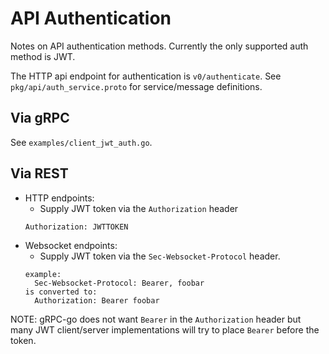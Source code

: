 # API Authentication

Notes on API authentication methods. Currently the only supported auth method is JWT.

The HTTP api endpoint for authentication is `v0/authenticate`. See `pkg/api/auth_service.proto` for service/message definitions.

## Via gRPC
See `examples/client_jwt_auth.go`.

## Via REST

- HTTP endpoints:
    - Supply JWT token via the `Authorization` header
    ```
    Authorization: JWTTOKEN
    ```
- Websocket endpoints:
    - Supply JWT token via the `Sec-Websocket-Protocol` header.
    ```
    example:
      Sec-Websocket-Protocol: Bearer, foobar
    is converted to:
      Authorization: Bearer foobar
    ```

NOTE: gRPC-go does not want `Bearer` in the `Authorization` header but many
      JWT client/server implementations will try to place `Bearer` before the token.
